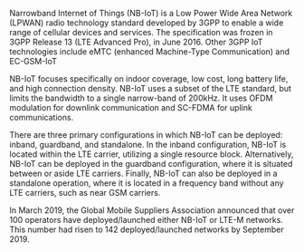 Narrowband Internet of Things (NB-IoT) is a Low Power Wide Area Network (LPWAN) radio technology standard developed by 3GPP to enable a wide range of cellular devices and services. The specification was frozen in 3GPP Release 13 (LTE Advanced Pro), in June 2016. Other 3GPP IoT technologies include eMTC (enhanced Machine-Type Communication) and EC-GSM-IoT


NB-IoT focuses specifically on indoor coverage, low cost, long battery life, and high connection density. NB-IoT uses a subset of the LTE standard, but limits the bandwidth to a single narrow-band of 200kHz. It uses OFDM modulation for downlink communication and SC-FDMA for uplink communications.

There are three primary configurations in which NB-IoT can be deployed: inband, guardband, and standalone. In the inband configuration, NB-IoT is located within the LTE carrier, utilizing a single resource block. Alternatively, NB-IoT can be deployed in the guardband configuration, where it is situated between or aside LTE carriers. Finally, NB-IoT can also be deployed in a standalone operation, where it is located in a frequency band without any LTE carriers, such as near GSM carriers.

In March 2019, the Global Mobile Suppliers Association announced that over 100 operators have deployed/launched either NB-IoT or LTE-M networks. This number had risen to 142 deployed/launched networks by September 2019.
